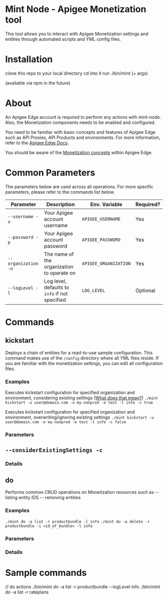 # Mint Node - Apigee Monetization tool

This tool allows you to interact with Apigee Monetization settings and entities through automated scripts and YML config files.


# Installation

clone this repo to your local directory
cd into it
run ./bin/mint (+ args)

(available via npm in the future)


# About

An Apigee Edge account is required to perform any actions with mint-node. Also, the Monetization components needs to be enabled and configured.

You need to be familiar with basic concepts and features of Apigee Edge such as API Proxies, API Products and environments. For more information, refer to the [Apigee Edge Docs](http://docs.apigee.com).

You should be aware of the [Monetization concepts](https://docs.apigee.com/api-platform/monetization/basics-monetization) within Apigee Edge. 



# Common Parameters

The parameters below are used across all operations. For more specific parameters, please refer to the commands list below.

|Parameter      | Description   | Env. Variable | Required?
|---------------| --------------| --------------|------------|
| `--username -u` | Your Apigee account username | `APIGEE_USERNAME` | Yes |
| `--password -p` | Your Apigee account password | `APIGEE_PASSWORD` | Yes |
| `--organization -o` | The name of the organization to operate on| `APIGEE_ORGANIZATION` | Yes |
| `--logLevel -l` | Log level, defaults to `info` if not specified | `LOG_LEVEL` | Optional |


# Commands


## kickstart

Deploys a chain of entities for a read-to-use sample configuration. This command makes use of the `/config` directory where all YML files reside.
If you are familiar with the monetization settings, you can edit all configuration files.

### Examples

Executes kickstart configuration for specified organization and environment, considering existing settings ([What does that mean?](#Parameters))
```./mint kickstart -u user@domain.com -o my-nonprod -e test -l info -c true```

Executes kickstart configuration for specified organization and environment, overwriting/ignoring existing settings 
```./mint kickstart -u user@domain.com -o my-nonprod -e test -l info -c false```


### Parameters

## ```--considerExistingSettings -c```




### Details



## do

Performs common CRUD operations on Monetization resources such as
-- listing entity IDS
-- removing entities

### Examples

```./mint do -a list -r productbundle -l info```
```./mint do -a delete -r productbundle -i <id_of_bundle> -l info```

### Parameters



### Details


# Sample commands

// do actions
./bin/mint do -a list -r productbundle --logLevel info
./bin/mint do -a list -r rateplans

